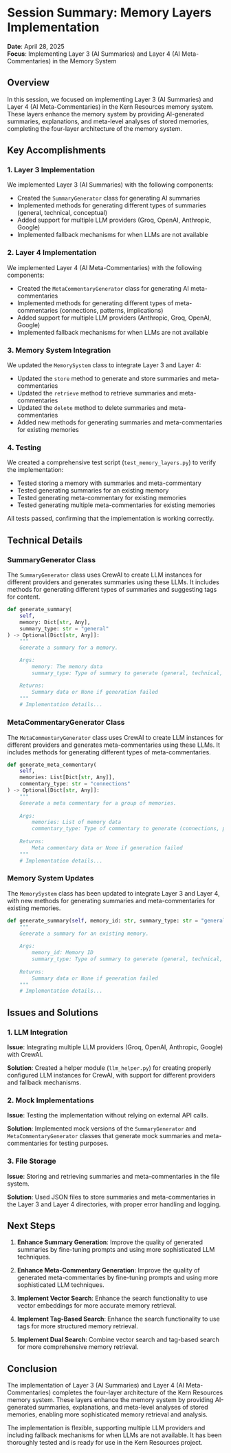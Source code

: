 # Session Summary: Memory Layers Implementation

**Date**: April 28, 2025  
**Focus**: Implementing Layer 3 (AI Summaries) and Layer 4 (AI Meta-Commentaries) in the Memory System

## Overview

In this session, we focused on implementing Layer 3 (AI Summaries) and Layer 4 (AI Meta-Commentaries) in the Kern Resources memory system. These layers enhance the memory system by providing AI-generated summaries, explanations, and meta-level analyses of stored memories, completing the four-layer architecture of the memory system.

## Key Accomplishments

### 1. Layer 3 Implementation

We implemented Layer 3 (AI Summaries) with the following components:

- Created the `SummaryGenerator` class for generating AI summaries
- Implemented methods for generating different types of summaries (general, technical, conceptual)
- Added support for multiple LLM providers (Groq, OpenAI, Anthropic, Google)
- Implemented fallback mechanisms for when LLMs are not available

### 2. Layer 4 Implementation

We implemented Layer 4 (AI Meta-Commentaries) with the following components:

- Created the `MetaCommentaryGenerator` class for generating AI meta-commentaries
- Implemented methods for generating different types of meta-commentaries (connections, patterns, implications)
- Added support for multiple LLM providers (Anthropic, Groq, OpenAI, Google)
- Implemented fallback mechanisms for when LLMs are not available

### 3. Memory System Integration

We updated the `MemorySystem` class to integrate Layer 3 and Layer 4:

- Updated the `store` method to generate and store summaries and meta-commentaries
- Updated the `retrieve` method to retrieve summaries and meta-commentaries
- Updated the `delete` method to delete summaries and meta-commentaries
- Added new methods for generating summaries and meta-commentaries for existing memories

### 4. Testing

We created a comprehensive test script (`test_memory_layers.py`) to verify the implementation:

- Tested storing a memory with summaries and meta-commentary
- Tested generating summaries for an existing memory
- Tested generating meta-commentary for existing memories
- Tested generating multiple meta-commentaries for existing memories

All tests passed, confirming that the implementation is working correctly.

## Technical Details

### SummaryGenerator Class

The `SummaryGenerator` class uses CrewAI to create LLM instances for different providers and generates summaries using these LLMs. It includes methods for generating different types of summaries and suggesting tags for content.

```python
def generate_summary(
    self,
    memory: Dict[str, Any],
    summary_type: str = "general"
) -> Optional[Dict[str, Any]]:
    """
    Generate a summary for a memory.

    Args:
        memory: The memory data
        summary_type: Type of summary to generate (general, technical, conceptual)

    Returns:
        Summary data or None if generation failed
    """
    # Implementation details...
```

### MetaCommentaryGenerator Class

The `MetaCommentaryGenerator` class uses CrewAI to create LLM instances for different providers and generates meta-commentaries using these LLMs. It includes methods for generating different types of meta-commentaries.

```python
def generate_meta_commentary(
    self, 
    memories: List[Dict[str, Any]],
    commentary_type: str = "connections"
) -> Optional[Dict[str, Any]]:
    """
    Generate a meta commentary for a group of memories.
    
    Args:
        memories: List of memory data
        commentary_type: Type of commentary to generate (connections, patterns, implications)
        
    Returns:
        Meta commentary data or None if generation failed
    """
    # Implementation details...
```

### Memory System Updates

The `MemorySystem` class has been updated to integrate Layer 3 and Layer 4, with new methods for generating summaries and meta-commentaries for existing memories.

```python
def generate_summary(self, memory_id: str, summary_type: str = "general") -> Optional[Dict[str, Any]]:
    """
    Generate a summary for an existing memory.
    
    Args:
        memory_id: Memory ID
        summary_type: Type of summary to generate (general, technical, conceptual)
        
    Returns:
        Summary data or None if generation failed
    """
    # Implementation details...
```

## Issues and Solutions

### 1. LLM Integration

**Issue**: Integrating multiple LLM providers (Groq, OpenAI, Anthropic, Google) with CrewAI.

**Solution**: Created a helper module (`llm_helper.py`) for creating properly configured LLM instances for CrewAI, with support for different providers and fallback mechanisms.

### 2. Mock Implementations

**Issue**: Testing the implementation without relying on external API calls.

**Solution**: Implemented mock versions of the `SummaryGenerator` and `MetaCommentaryGenerator` classes that generate mock summaries and meta-commentaries for testing purposes.

### 3. File Storage

**Issue**: Storing and retrieving summaries and meta-commentaries in the file system.

**Solution**: Used JSON files to store summaries and meta-commentaries in the Layer 3 and Layer 4 directories, with proper error handling and logging.

## Next Steps

1. **Enhance Summary Generation**: Improve the quality of generated summaries by fine-tuning prompts and using more sophisticated LLM techniques.

2. **Enhance Meta-Commentary Generation**: Improve the quality of generated meta-commentaries by fine-tuning prompts and using more sophisticated LLM techniques.

3. **Implement Vector Search**: Enhance the search functionality to use vector embeddings for more accurate memory retrieval.

4. **Implement Tag-Based Search**: Enhance the search functionality to use tags for more structured memory retrieval.

5. **Implement Dual Search**: Combine vector search and tag-based search for more comprehensive memory retrieval.

## Conclusion

The implementation of Layer 3 (AI Summaries) and Layer 4 (AI Meta-Commentaries) completes the four-layer architecture of the Kern Resources memory system. These layers enhance the memory system by providing AI-generated summaries, explanations, and meta-level analyses of stored memories, enabling more sophisticated memory retrieval and analysis.

The implementation is flexible, supporting multiple LLM providers and including fallback mechanisms for when LLMs are not available. It has been thoroughly tested and is ready for use in the Kern Resources project.
